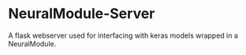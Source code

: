 # NeuralModule-Server
A flask webserver used for interfacing with keras models wrapped in a NeuralModule.
